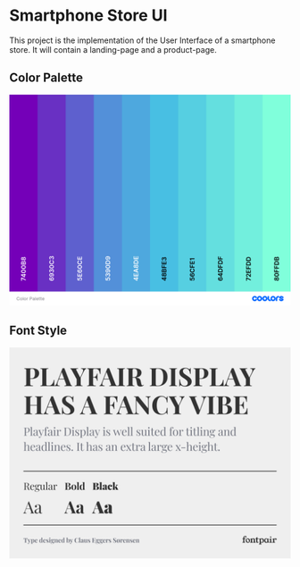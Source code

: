 # Smartphone Store UI

This project is the implementation of the User Interface of a smartphone store. It will contain a landing-page and a product-page.

## Color Palette
![Color Palette](./color-palette.png)

## Font Style
![Font Style](./font.png)